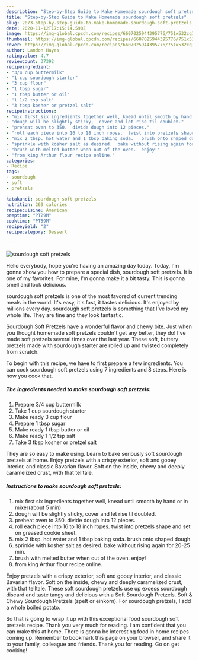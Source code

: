 ```yaml
---
description: "Step-by-Step Guide to Make Homemade sourdough soft pretzels"
title: "Step-by-Step Guide to Make Homemade sourdough soft pretzels"
slug: 2073-step-by-step-guide-to-make-homemade-sourdough-soft-pretzels
date: 2020-11-12T17:15:14.598Z
image: https://img-global.cpcdn.com/recipes/6607025944395776/751x532cq70/sourdough-soft-pretzels-recipe-main-photo.jpg
thumbnail: https://img-global.cpcdn.com/recipes/6607025944395776/751x532cq70/sourdough-soft-pretzels-recipe-main-photo.jpg
cover: https://img-global.cpcdn.com/recipes/6607025944395776/751x532cq70/sourdough-soft-pretzels-recipe-main-photo.jpg
author: Landon Hayes
ratingvalue: 4.7
reviewcount: 37392
recipeingredient:
- "3/4 cup buttermilk"
- "1 cup sourdough starter"
- "3 cup flour"
- "1 tbsp sugar"
- "1 tbsp butter or oil"
- "1 1/2 tsp salt"
- "3 tbsp kosher or pretzel salt"
recipeinstructions:
- "mix first six ingredients together well, knead until smooth by hand or in mixer(about 5 min)"
- "dough will be slightly sticky,  cover and let rise til doubled."
- "preheat oven to 350.  divide dough into 12 pieces."
- "roll each piece into 16 to 18 inch ropes.  twist into pretzels shape and set on greased cookie sheet."
- "mix 2 tbsp. hot water and 1 tbsp baking soda.   brush onto shaped dough."
- "sprinkle with kosher salt as desired.  bake without rising again for 20-25 min."
- "brush with melted butter when out of the oven.  enjoy!"
- "from king Arthur flour recipe online."
categories:
- Recipe
tags:
- sourdough
- soft
- pretzels

katakunci: sourdough soft pretzels 
nutrition: 269 calories
recipecuisine: American
preptime: "PT29M"
cooktime: "PT59M"
recipeyield: "2"
recipecategory: Dessert

---
```



![sourdough soft pretzels](https://img-global.cpcdn.com/recipes/6607025944395776/751x532cq70/sourdough-soft-pretzels-recipe-main-photo.jpg)

Hello everybody, hope you're having an amazing day today. Today, I'm gonna show you how to prepare a special dish, sourdough soft pretzels. It is one of my favorites. For mine, I'm gonna make it a bit tasty. This is gonna smell and look delicious.

sourdough soft pretzels is one of the most favored of current trending meals in the world. It's easy, it's fast, it tastes delicious. It's enjoyed by millions every day. sourdough soft pretzels is something that I've loved my whole life. They are fine and they look fantastic.

Sourdough Soft Pretzels have a wonderful flavor and chewy bite. Just when you thought homemade soft pretzels couldn&#39;t get any better, they do! I&#39;ve made soft pretzels several times over the last year. These soft, buttery pretzels made with sourdough starter are rolled up and twisted completely from scratch.


To begin with this recipe, we have to first prepare a few ingredients. You can cook sourdough soft pretzels using 7 ingredients and 8 steps. Here is how you cook that.

<!--inarticleads1-->

##### The ingredients needed to make sourdough soft pretzels:

1. Prepare 3/4 cup buttermilk
1. Take 1 cup sourdough starter
1. Make ready 3 cup flour
1. Prepare 1 tbsp sugar
1. Make ready 1 tbsp butter or oil
1. Make ready 1 1/2 tsp salt
1. Take 3 tbsp kosher or pretzel salt


They are so easy to make using. Learn to bake seriously soft sourdough pretzels at home. Enjoy pretzels with a crispy exterior, soft and gooey interior, and classic Bavarian flavor. Soft on the inside, chewy and deeply caramelized crust, with that telltale. 

<!--inarticleads2-->

##### Instructions to make sourdough soft pretzels:

1. mix first six ingredients together well, knead until smooth by hand or in mixer(about 5 min)
1. dough will be slightly sticky,  cover and let rise til doubled.
1. preheat oven to 350.  divide dough into 12 pieces.
1. roll each piece into 16 to 18 inch ropes.  twist into pretzels shape and set on greased cookie sheet.
1. mix 2 tbsp. hot water and 1 tbsp baking soda.   brush onto shaped dough.
1. sprinkle with kosher salt as desired.  bake without rising again for 20-25 min.
1. brush with melted butter when out of the oven.  enjoy!
1. from king Arthur flour recipe online.


Enjoy pretzels with a crispy exterior, soft and gooey interior, and classic Bavarian flavor. Soft on the inside, chewy and deeply caramelized crust, with that telltale. These soft sourdough pretzels use up excess sourdough discard and taste tangy and delicious with a Soft Sourdough Pretzels. Soft &amp; Chewy Sourdough Pretzels (spelt or einkorn). For sourdough pretzels, I add a whole boiled potato. 

So that is going to wrap it up with this exceptional food sourdough soft pretzels recipe. Thank you very much for reading. I am confident that you can make this at home. There is gonna be interesting food in home recipes coming up. Remember to bookmark this page on your browser, and share it to your family, colleague and friends. Thank you for reading. Go on get cooking!
